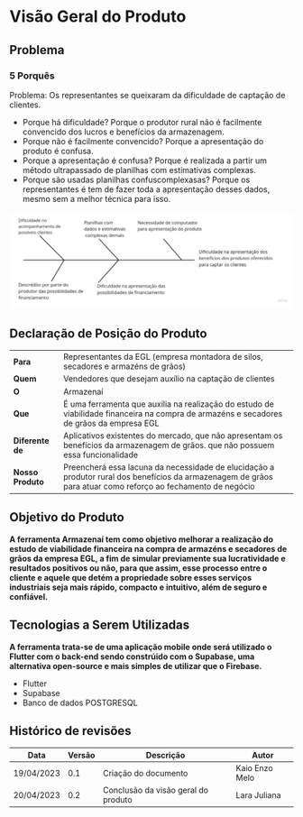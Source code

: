 # Visão Geral do Produto

## Problema
### 5 Porquês
Problema: Os representantes se queixaram da dificuldade de captação de clientes.

- Porque há dificuldade? Porque o produtor rural não é facilmente convencido dos lucros e benefícios da armazenagem.
- Porque não é facilmente convencido? Porque a apresentação do produto é confusa.
- Porque a apresentação é confusa? Porque é realizada a partir um método ultrapassado de planilhas com estimativas complexas.
- Porque são usadas planilhas confuscomplexasas? Porque os representantes é tem de fazer toda a apresentação desses dados, mesmo sem a melhor técnica para isso.

![Espinha de peixe](espinha%20de%20peixe.jpg)

## Declaração de Posição do Produto	
|   |   |
|---|---|
| __Para__ | Representantes da EGL (empresa montadora de silos, secadores e armazéns de grãos) |
| __Quem__ | Vendedores que desejam auxílio na captação de clientes  |
| __O__ | Armazenaí |
| __Que__ | É uma ferramenta que auxilia na realização do estudo de viabilidade financeira na compra de armazéns e secadores de grãos da empresa EGL |
| __Diferente de__ | Aplicativos  existentes do mercado, que não apresentam os benefícios da armazenagem de grãos. que não possuem essa funcionalidade |
| __Nosso Produto__ | Preencherá essa lacuna da necessidade de elucidação a produtor rural dos benefícios da armazenagem de grãos para atuar como reforço ao fechamento de negócio |

## Objetivo do Produto
 **A ferramenta Armazenaí tem como objetivo melhorar a realização do estudo de viabilidade financeira na compra de armazéns e secadores de grãos da empresa EGL, a fim de simular previamente sua lucratividade e resultados positivos ou não, para que assim, esse processo entre o cliente e aquele que detém a propriedade sobre esses serviços industriais seja mais rápido, compacto e intuitivo, além de seguro e confiável.**

## Tecnologias a Serem Utilizadas
**A ferramenta trata-se de uma aplicação mobile onde será utilizado o Flutter com o back-end sendo constrúido com o Supabase, uma alternativa open-source e mais simples de utilizar que o Firebase.**

 - Flutter
 - Supabase
 - Banco de dados POSTGRESQL 


## Histórico de revisões

| Data | Versão | Descrição | Autor |
|---|---|---|---|
| 19/04/2023 | 0.1 | Criação do documento | Kaio Enzo Melo |
| 20/04/2023 | 0.2 | Conclusão da visão geral do produto | Lara Juliana |

